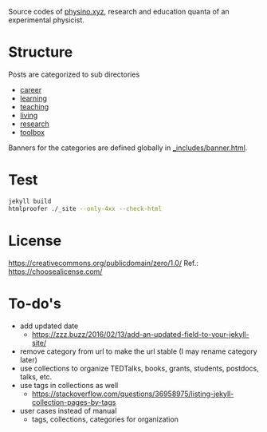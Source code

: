 ---
---
Source codes of [physino.xyz](http://www.physino.xyz), research and education quanta of an experimental physicist.

# Structure

Posts are categorized to sub directories

- [career](career/)
- [learning](learning/)
- [teaching](teaching/)
- [living](living/)
- [research](research/)
- [toolbox](toolbox/)

Banners for the categories are defined globally in [_includes/banner.html](_includes/banner.html).

# Test

~~~sh
jekyll build
htmlproofer ./_site --only-4xx --check-html
~~~

# License

<https://creativecommons.org/publicdomain/zero/1.0/>
Ref.: <https://choosealicense.com/>

# To-do's

- add updated date
  - <https://zzz.buzz/2016/02/13/add-an-updated-field-to-your-jekyll-site/>
- remove category from url to make the url stable (I may rename category later)
- use collections to organize TEDTalks, books, grants, students, postdocs, talks, etc.
- use tags in collections as well
  - <https://stackoverflow.com/questions/36958975/listing-jekyll-collection-pages-by-tags>
- user cases instead of manual
  - tags, collections, categories for organization
